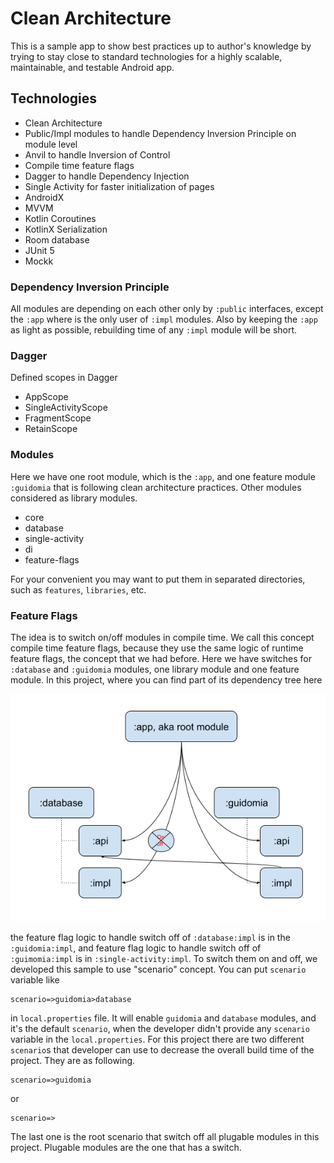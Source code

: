 # Clean Architecture

This is a sample app to show best practices up to author's knowledge by trying to
stay close to standard technologies for a highly scalable, maintainable, and testable
Android app.

## Technologies

 - Clean Architecture
 - Public/Impl modules to handle Dependency Inversion Principle on module level
 - Anvil to handle Inversion of Control
 - Compile time feature flags
 - Dagger to handle Dependency Injection
 - Single Activity for faster initialization of pages
 - AndroidX
 - MVVM
 - Kotlin Coroutines
 - KotlinX Serialization
 - Room database
 - JUnit 5
 - Mockk

### Dependency Inversion Principle

All modules are depending on each other only by `:public` interfaces, except the `:app`
where is the only user of `:impl` modules. Also by keeping the `:app` as light as possible,
rebuilding time of any `:impl` module will be short.

### Dagger

Defined scopes in Dagger
 - AppScope
 - SingleActivityScope
 - FragmentScope
 - RetainScope

### Modules
Here we have one root module, which is the `:app`, and one feature module `:guidomia` that
is following clean architecture practices.
Other modules considered as library modules.

 - core
 - database
 - single-activity
 - di
 - feature-flags

For your convenient you may want to put them in separated directories, such as `features`, `libraries`, etc.

### Feature Flags
The idea is to switch on/off modules in compile time. We call this concept compile time feature
flags, because they use the same logic of runtime feature flags, the concept that we had before.
Here we have switches for `:database` and `:guidomia` modules, one library module and one feature
module. In this project, where you can find part of its dependency tree here

![dependency tree](https://raw.githubusercontent.com/hadilq/CleanArchitecture/main/doc-image/dip-module-dependencies-switch.png)

the feature flag logic to handle switch off of `:database:impl` is in the `:guidomia:impl`, and
feature flag logic to handle switch off of `:guimomia:impl` is in `:single-activity:impl`.
To switch them on and off, we developed this sample to use "scenario" concept. You can put
`scenario` variable like

```properties
scenario=>guidomia>database
```

in `local.properties` file. It will enable `guidomia` and `database` modules, and it's the default
`scenario`, when the developer didn't provide any `scenario` variable in the `local.properties`.
For this project there are two different `scenario`s that developer can use to decrease the
overall build time of the project. They are as following.

```properties
scenario=>guidomia
```

or

```properties
scenario=>
```

The last one is the root scenario that switch off all plugable modules in this project. Plugable
modules are the one that has a switch.
